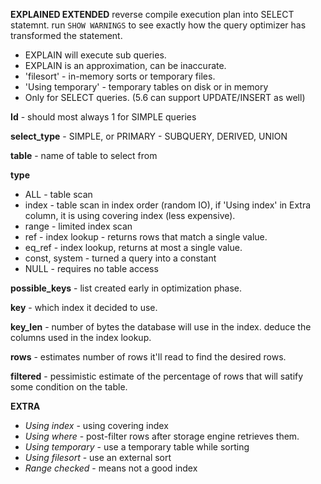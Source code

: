__EXPLAINED EXTENDED__  reverse compile execution plan into SELECT statemnt. run `SHOW WARNINGS` to see exactly how the query optimizer has transformed the statement.

* EXPLAIN will execute sub queries.
* EXPLAIN is an approximation, can be inaccurate.
* 'filesort' - in-memory sorts or temporary files.
* 'Using temporary' - temporary tables on disk or in memory
* Only for SELECT queries. (5.6 can support UPDATE/INSERT as well)

__Id__ - should most always 1 for SIMPLE queries

__select_type__ - SIMPLE, or PRIMARY - SUBQUERY, DERIVED, UNION

__table__ - name of table to select from

__type__ 
* ALL - table scan
* index - table scan in index order (random IO), if 'Using index' in Extra column, it is using covering index (less expensive).
* range - limited index scan
* ref - index lookup - returns rows that match a single value. 
* eq_ref - index lookup, returns at most a single value.
* const, system - turned a query into a constant
* NULL - requires no table access

__possible_keys__ - list created early in optimization phase.

__key__ - which index it decided to use. 

__key_len__ - number of bytes the database will use in the index. deduce the columns used in the index lookup.

__rows__ - estimates number of rows it'll read to find the desired rows.

__filtered__ - pessimistic estimate of the percentage of rows that will satify some condition on the table.

__EXTRA__
* _Using index_ - using covering index
* _Using where_ - post-filter rows after storage engine retrieves them.
* _Using temporary_ - use a temporary table while sorting 
* _Using filesort_ - use an external sort
* _Range checked_ - means not a good index
